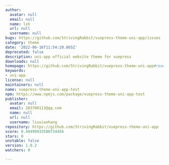 ```yaml
---
author:
  avatar: null
  email: null
  name: lxh
  url: null
  username: null
bugs: https://github.com/StrivingRabbit/vuepress-theme-uni-app/issues
category: theme
date: '2022-06-16T11:54:20.865Z'
deprecated: false
description: uni-app official website theme for vuepress
downloads: null
homepage: https://github.com/StrivingRabbit/vuepress-theme-uni-app#readme
keywords:
- uni-app
license: null
maintainers: null
name: vuepress-theme-uni-app-test
npm: https://www.npmjs.com/package/vuepress-theme-uni-app-test
publisher:
  avatar: null
  email: 283700113@qq.com
  name: null
  url: null
  username: liuxiaohang
repository: https://github.com/StrivingRabbit/vuepress-theme-uni-app
score: 0.49499933580734456
stars: 0
unstable: false
version: 1.0.2
watchers: 0

---
```


